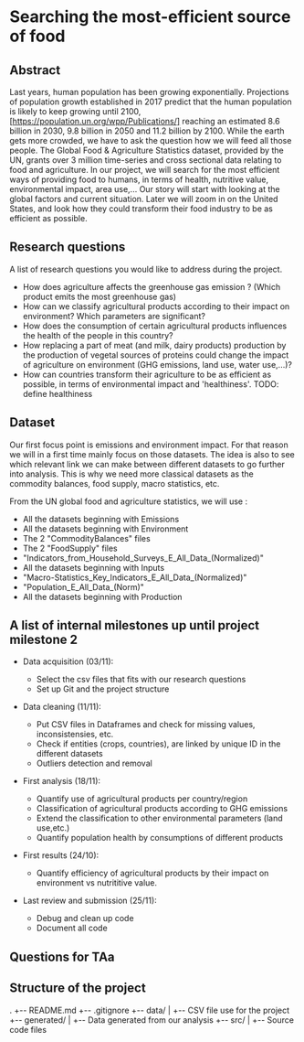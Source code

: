 # Searching the most-efficient source of food

## Abstract

Last years, human population has been growing exponentially. Projections of population growth established in 2017 predict that the human population is likely to keep growing until 2100, [https://population.un.org/wpp/Publications/] reaching an estimated 8.6 billion in 2030, 9.8 billion in 2050 and 11.2 billion by 2100. While the earth gets more crowded, we have to ask the question how we will feed all those people. The Global Food & Agriculture Statistics dataset, provided by the UN, grants over 3 million time-series and cross sectional data relating to food and agriculture. In our project, we will search for the most efficient ways of providing food to humans, in terms of health, nutritive value, environmental impact, area use,... Our story will start with looking at the global factors and current situation. Later we will zoom in on the United States, and look how they could transform their food industry to be as efficient as possible.

## Research questions
A list of research questions you would like to address during the project.

* How does agriculture affects the greenhouse gas emission ? (Which product emits the most greenhouse gas)
* How can we classify agricultural products according to their impact on environment? Which parameters are significant?
* How does the consumption of certain agricultural products influences the health of the people in this country? 
* How replacing a part of meat (and milk, dairy products) production by the production of vegetal sources of proteins could change the impact of agriculture on environment (GHG emissions, land use, water use,...)?
* How can countries transform their agriculture to be as efficient as possible, in terms of environmental impact and 'healthiness'. TODO: define healthiness

## Dataset
Our first focus point is emissions and environment impact. For that reason we will in a first time mainly focus on those datasets. The idea is also to see which relevant link we can make between different datasets to go further into analysis. This is why we need more classical datasets as the commodity balances, food supply, macro statistics, etc.  

From the UN global food and agriculture statistics, we will use :
 * All the datasets beginning with Emissions
 * All the datasets beginning with Environment
 * The 2 "CommodityBalances" files
 * The 2 "FoodSupply" files
 * "Indicators_from_Household_Surveys_E_All_Data_(Normalized)"
 * All the datasets beginning with Inputs
 * "Macro-Statistics_Key_Indicators_E_All_Data_(Normalized)"
 * "Population_E_All_Data_(Norm)"
 * All the datasets beginning with Production
 

## A list of internal milestones up until project milestone 2

* Data acquisition (03/11):
  * Select the csv files that fits with our research questions
  * Set up Git and the project structure
  
* Data cleaning (11/11):
  * Put CSV files in Dataframes and check for missing values, inconsistensies, etc.
  * Check if entities (crops, countries), are linked by unique ID in the different datasets
  * Outliers detection and removal
  
* First analysis (18/11):
  * Quantify use of agricultural products per country/region
  * Classification of agricultural products according to GHG emissions
  * Extend the classification to other environmental parameters (land use,etc.)
  * Quantify population health by consumptions of different products

* First results (24/10):
  * Quantify efficiency of agricultural products by their impact on environment vs nutrititive value.


* Last review and submission (25/11):
  * Debug and clean up code
  * Document all code
  

## Questions for TAa

## Structure of the project
.
+-- README.md
+-- .gitignore
+-- data/
|   +-- CSV file use for the project
+-- generated/
|   +-- Data generated from our analysis
+-- src/
|   +-- Source code files
